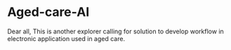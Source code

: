 # Aged-care-AI

Dear all,
This is another explorer calling for solution to develop workflow in electronic application used in aged care.
